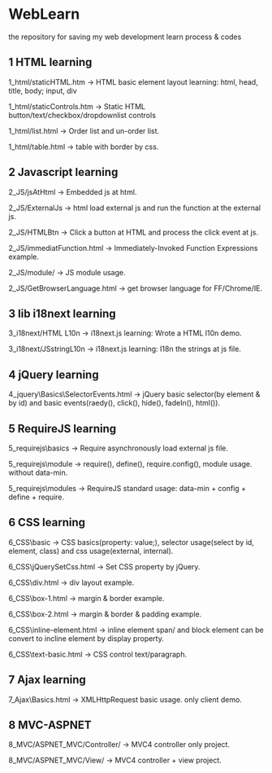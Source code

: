 WebLearn
========

the repository for saving my web development learn process & codes

1 HTML learning
---------------

1_html/staticHTML.htm
-> HTML basic element layout learning: html, head, title, body; input, div

1_html/staticControls.htm
-> Static HTML button/text/checkbox/dropdownlist controls

1_html/list.html
-> Order list and un-order list.

1_html/table.html
-> table with border by css.


2 Javascript learning
---------------------

2_JS/jsAtHtml
-> Embedded js at html.

2_JS/ExternalJs
-> html load external js and run the function at the external js.

2_JS/HTMLBtn
->  Click a button at HTML and process the click event at js.

2_JS/immediatFunction.html
-> Immediately-Invoked Function Expressions example.

2_JS/module/
-> JS module usage.

2_JS/GetBrowserLanguage.html
-> get browser language for FF/Chrome/IE.

3 lib i18next learning
----------------------

3_i18next/HTML L10n
->	i18next.js learning: Wrote a HTML l10n demo.

3_i18next/JSstringL10n
->	i18next.js learning: I18n the strings at js file.


4 jQuery learning
-----------------
4_jquery\Basics\SelectorEvents.html
->	jQuery basic selector(by element & by id) and basic events(raedy(), click(), hide(), fadeIn(), html()).


5 RequireJS learning
--------------------
5_requirejs\basics
-> Require asynchronously load external js file.

5_requirejs\module
-> require(), define(), require.config(), module usage. without data-min.

5_requirejs\modules
-> RequireJS standard usage: data-min + config + define + require.


6 CSS learning
--------------
6_CSS\basic
-> CSS basics(property: value;), selector usage(select by id, element, class) and css usage(external, internal).

6_CSS\jQuerySetCss.html
-> Set CSS property by jQuery.

6_CSS\div.html
-> div layout example.

6_CSS\box-1.html
-> margin & border example.

6_CSS\box-2.html
-> margin & border & padding example.

6_CSS\inline-element.html
-> inline element span/ and block element can be convert to incline element by display property.

6_CSS\text-basic.html
-> CSS control text/paragraph.


7 Ajax learning
---------------
7_Ajax\Basics.html
-> XMLHttpRequest basic usage. only client demo.


8 MVC-ASPNET
------------
8_MVC/ASPNET_MVC/Controller/
-> MVC4 controller only project.

8_MVC/ASPNET_MVC/View/
-> MVC4 controller + view project.

